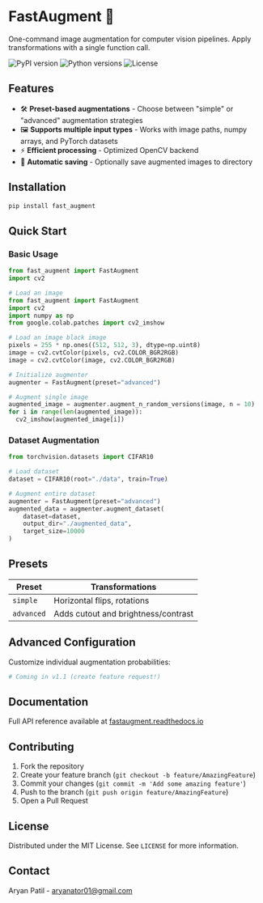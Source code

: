 # FastAugment 🚀

One-command image augmentation for computer vision pipelines. Apply transformations with a single function call.

![PyPI version](https://img.shields.io/badge/pypi-v0.1.2-blue)
![Python versions](https://img.shields.io/badge/python-3.8%2B-blue)
![License](https://img.shields.io/badge/license-MIT-green)


## Features

- 🛠️ **Preset-based augmentations** - Choose between "simple" or "advanced" augmentation strategies
- 🖼️ **Supports multiple input types** - Works with image paths, numpy arrays, and PyTorch datasets
- ⚡ **Efficient processing** - Optimized OpenCV backend
- 📁 **Automatic saving** - Optionally save augmented images to directory

## Installation

```bash
pip install fast_augment
```

## Quick Start

### Basic Usage

```python
from fast_augment import FastAugment
import cv2

# Load an image
from fast_augment import FastAugment
import cv2
import numpy as np
from google.colab.patches import cv2_imshow

# Load an image black image
pixels = 255 * np.ones((512, 512, 3), dtype=np.uint8)
image = cv2.cvtColor(pixels, cv2.COLOR_BGR2RGB)
image = cv2.cvtColor(image, cv2.COLOR_BGR2RGB)

# Initialize augmenter
augmenter = FastAugment(preset="advanced")

# Augment single image
augmented_image = augmenter.augment_n_random_versions(image, n = 10)
for i in range(len(augmented_image)):
  cv2_imshow(augmented_image[i])

```

### Dataset Augmentation

```python
from torchvision.datasets import CIFAR10

# Load dataset
dataset = CIFAR10(root="./data", train=True)

# Augment entire dataset
augmenter = FastAugment(preset="advanced")
augmented_data = augmenter.augment_dataset(
    dataset=dataset,
    output_dir="./augmented_data",
    target_size=10000
)
```

## Presets

| Preset     | Transformations                          |
|------------|-----------------------------------------|
| `simple`   | Horizontal flips, rotations             |
| `advanced` | Adds cutout and brightness/contrast     |

## Advanced Configuration

Customize individual augmentation probabilities:

```python
# Coming in v1.1 (create feature request!)
```

## Documentation

Full API reference available at [fastaugment.readthedocs.io](https://fastaugment.readthedocs.io)

## Contributing

1. Fork the repository
2. Create your feature branch (`git checkout -b feature/AmazingFeature`)
3. Commit your changes (`git commit -m 'Add some amazing feature'`)
4. Push to the branch (`git push origin feature/AmazingFeature`)
5. Open a Pull Request

## License

Distributed under the MIT License. See `LICENSE` for more information.

## Contact

Aryan Patil - aryanator01@gmail.com
```

